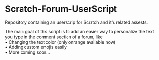 # Scratch-Forum-UserScript
Repository containing an userscrip for Scratch and it's related assests.

The main goal of this script is to add an easier way to personalize the text you type in the comment section of a forum, like
<br> • Changing the text color (only onrange avaliable now)
<br> • Adding custom emojis easily
<br> • More coming soon...
